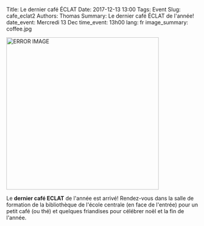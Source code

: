 Title:  Le dernier café ÉCLAT
Date: 2017-12-13 13:00
Tags: Event
Slug: cafe_eclat2
Authors: Thomas
Summary: Le dernier café ÉCLAT de l'année!
date_event: Mercredi 13 Dec
time_event: 13h00
lang: fr
image_summary: coffee.jpg 


<img src="/images/coffee.jpg" style="width:400px;" alt="ERROR IMAGE">

Le __dernier café ECLAT__ de l'année est arrivé! Rendez-vous dans la salle de formation de la bibliothèque de l'école centrale (en face de l'entrée) pour un petit café (ou thé) et quelques friandises pour célébrer noël et la fin de l'année.


